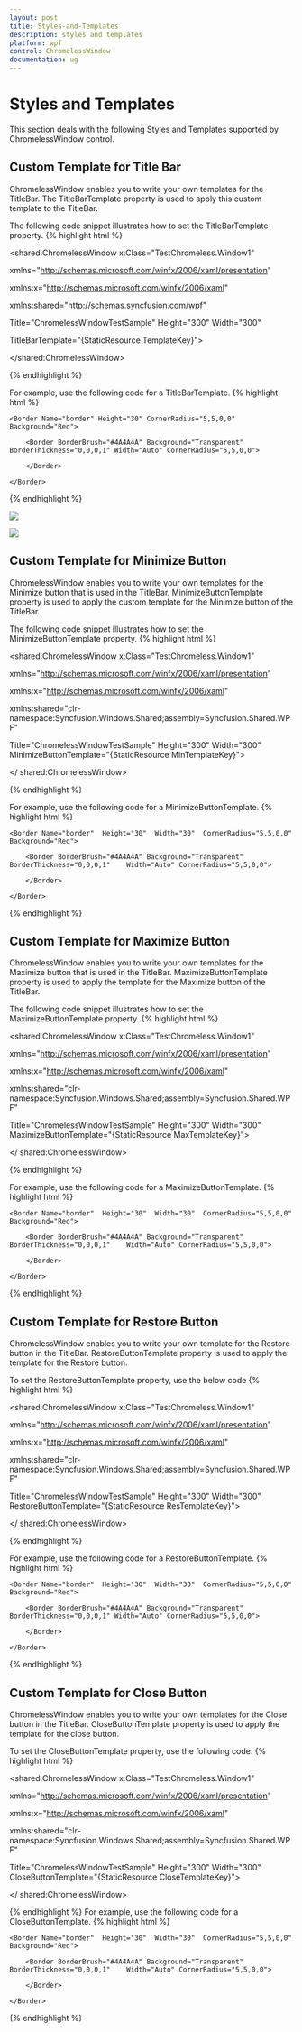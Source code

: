 ```yaml
---
layout: post
title: Styles-and-Templates
description: styles and templates
platform: wpf
control: ChromelessWindow
documentation: ug
---
```


# Styles and Templates

This section deals with the following Styles and Templates supported by ChromelessWindow control. 

## Custom Template for Title Bar

ChromelessWindow enables you to write your own templates for the TitleBar. The TitleBarTemplate property is used to apply this custom template to the TitleBar.

The following code snippet illustrates how to set the TitleBarTemplate property.
{% highlight html %}




<shared:ChromelessWindow x:Class="TestChromeless.Window1"

xmlns="http://schemas.microsoft.com/winfx/2006/xaml/presentation"

xmlns:x="http://schemas.microsoft.com/winfx/2006/xaml"

xmlns:shared="http://schemas.syncfusion.com/wpf"

Title="ChromelessWindowTestSample" Height="300" Width="300"

TitleBarTemplate="{StaticResource TemplateKey}">

</shared:ChromelessWindow>

{% endhighlight  %}

For example, use the following code for a TitleBarTemplate.
{% highlight html %}




<ControlTemplate x:Key="TemplateKey" TargetType="{x:Type shared:TitleBar}">

    <Border Name="border" Height="30" CornerRadius="5,5,0,0" Background="Red">

        <Border BorderBrush="#4A4A4A" Background="Transparent" BorderThickness="0,0,0,1" Width="Auto" CornerRadius="5,5,0,0">

        </Border>

    </Border>

</ControlTemplate>

{% endhighlight %}

![](Styles-and-Templates_images/Styles-and-Templates_img1.jpeg)





![](Styles-and-Templates_images/Styles-and-Templates_img2.jpeg)



## Custom Template for Minimize Button

ChromelessWindow enables you to write your own templates for the Minimize button that is used in the TitleBar. MinimizeButtonTemplate property is used to apply the custom template for the Minimize button of the TitleBar.

The following code snippet illustrates how to set the MinimizeButtonTemplate property.
{% highlight html %}




<shared:ChromelessWindow x:Class="TestChromeless.Window1"

xmlns="http://schemas.microsoft.com/winfx/2006/xaml/presentation"

xmlns:x="http://schemas.microsoft.com/winfx/2006/xaml"

xmlns:shared="clr-namespace:Syncfusion.Windows.Shared;assembly=Syncfusion.Shared.WPF"

Title="ChromelessWindowTestSample"  Height="300" Width="300"  MinimizeButtonTemplate="{StaticResource  MinTemplateKey}">



</ shared:ChromelessWindow>

{% endhighlight %}

For example, use the following code for a MinimizeButtonTemplate.
{% highlight html %}




<!--Sample code for the Control Template-->

<ControlTemplate x:Key="MinTemplateKey" TargetType="{x:Type shared:TitleButton}">

    <Border Name="border"  Height="30"  Width="30"  CornerRadius="5,5,0,0"  Background="Red">

        <Border BorderBrush="#4A4A4A" Background="Transparent" BorderThickness="0,0,0,1" 	Width="Auto" CornerRadius="5,5,0,0">

        </Border>

    </Border>

</ControlTemplate>

{% endhighlight %}

## Custom Template for Maximize Button

ChromelessWindow enables you to write your own templates for the Maximize button that is used in the TitleBar. MaximizeButtonTemplate property is used to apply the template for the Maximize button of the TitleBar.

The following code snippet illustrates how to set the MaximizeButtonTemplate property.
{% highlight html %}




<shared:ChromelessWindow x:Class="TestChromeless.Window1"

xmlns="http://schemas.microsoft.com/winfx/2006/xaml/presentation"

xmlns:x="http://schemas.microsoft.com/winfx/2006/xaml"

xmlns:shared="clr-namespace:Syncfusion.Windows.Shared;assembly=Syncfusion.Shared.WPF"

Title="ChromelessWindowTestSample"  Height="300" Width="300"  MaximizeButtonTemplate="{StaticResource  MaxTemplateKey}">



</ shared:ChromelessWindow>

{% endhighlight %}

For example, use the following code for a MaximizeButtonTemplate.
{% highlight html %}




<!--Sample code for the Control Template-->

<ControlTemplate x:Key="MaxTemplateKey" TargetType="{x:Type shared:TitleButton}">

    <Border Name="border"  Height="30"  Width="30"  CornerRadius="5,5,0,0"  Background="Red">

        <Border BorderBrush="#4A4A4A" Background="Transparent" BorderThickness="0,0,0,1" 	Width="Auto" CornerRadius="5,5,0,0">

        </Border>

    </Border>

</ControlTemplate>

{% endhighlight %}

## Custom Template for Restore Button

ChromelessWindow enables you to write your own template for the Restore button in the TitleBar. RestoreButtonTemplate property is used to apply the template for the Restore button.

To set the RestoreButtonTemplate property, use the below code
{% highlight html %}




<shared:ChromelessWindow x:Class="TestChromeless.Window1"

xmlns="http://schemas.microsoft.com/winfx/2006/xaml/presentation"

xmlns:x="http://schemas.microsoft.com/winfx/2006/xaml"

xmlns:shared="clr-namespace:Syncfusion.Windows.Shared;assembly=Syncfusion.Shared.WPF"

Title="ChromelessWindowTestSample"  Height="300" Width="300"  RestoreButtonTemplate="{StaticResource  ResTemplateKey}">

</ shared:ChromelessWindow>

{% endhighlight  %}

For example, use the following code for a RestoreButtonTemplate.
{% highlight html %}




<!--Sample code for the Control Template-->

<ControlTemplate x:Key="ResTemplateKey" TargetType="{x:Type shared:TitleButton}">

    <Border Name="border"  Height="30"  Width="30"  CornerRadius="5,5,0,0"  Background="Red">

        <Border BorderBrush="#4A4A4A" Background="Transparent" BorderThickness="0,0,0,1" Width="Auto" CornerRadius="5,5,0,0">

        </Border>

    </Border>

</ControlTemplate>

{% endhighlight %}

## Custom Template for Close Button

ChromelessWindow enables you to write your own templates for the Close button in the TitleBar. CloseButtonTemplate property is used to apply the template for the close button.

To set the CloseButtonTemplate property, use the following code.
{% highlight html %}




<shared:ChromelessWindow x:Class="TestChromeless.Window1"

xmlns="http://schemas.microsoft.com/winfx/2006/xaml/presentation"

xmlns:x="http://schemas.microsoft.com/winfx/2006/xaml"

xmlns:shared="clr-namespace:Syncfusion.Windows.Shared;assembly=Syncfusion.Shared.WPF"

Title="ChromelessWindowTestSample"  Height="300" Width="300"  CloseButtonTemplate="{StaticResource  CloseTemplateKey}">

</ shared:ChromelessWindow>


{% endhighlight  %}
For example, use the following code for a CloseButtonTemplate.
{% highlight html %}




<!--Sample code for the Control Template-->

<ControlTemplate x:Key="CloseTemplateKey" TargetType="{x:Type shared:TitleButton}">

    <Border Name="border"  Height="30"  Width="30"  CornerRadius="5,5,0,0"  Background="Red">

        <Border BorderBrush="#4A4A4A" Background="Transparent" BorderThickness="0,0,0,1" 	Width="Auto" CornerRadius="5,5,0,0">

        </Border>

    </Border>

</ControlTemplate>

{% endhighlight  %}

